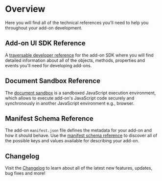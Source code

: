 # Overview

Here you will find all of the technical references you'll need to help you throughout your add-on development.

## Add-on UI SDK Reference

A [traversable developer reference](./addonsdk/index.md) for the add-on SDK where you will find detailed information about all of the objects, methods, properties and events you'll need for developing add-ons.

## Document Sandbox Reference

The [document sandbox](./document-sandbox/index.md) is a sandboxed JavaScript execution environment, which allows to execute add-on's JavaScript code securely and synchronously in another JavaScript environment e.g., browser.

## Manifest Schema Reference

The add-on `manifest.json` file defines the metadata for your add-on and how it should behave. Use the [manifest schema reference](./manifest/index.md) to discover all of the possible keys and values available for describing your add-on.

## Changelog

Visit the [Changelog](../guides/getting-started/changelog.md) to learn about all of the latest new features, updates, bug fixes and more!
